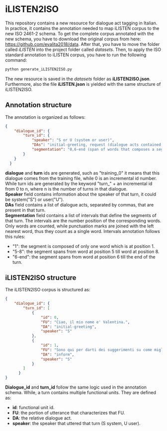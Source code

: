 # iLISTEN2ISO
This repository contains a new resource for dialogue act tagging in Italian. In practice, it contains the annotation needed to map iLISTEN corpus to the new ISO 2461-2 schema.
To get the complete corpus annotated with the new schema, you have to download the original corpus from here:
https://github.com/evalita2018/data. After that, you have to move the folder called *iLISTEN* into the project folder called *datasets*.
Then, to apply the ISO standard annotation to iLISTEN corpus, you have to run the following command:
```bash
python generate_iLISTEN2ISO.py
```   
The new resource is saved in the *datasets* folder as **iLISTEN2ISO.json**. Furthermore, also the file **iLISTEN.json** is yielded with the same structure of iLISTEN2ISO. 

## Annotation structure
The annotation is organized as follows:
```json
{
    "dialogue_id": {
        "turn_id": {
            "speaker": "S or U (system or user)",
            "DAs": "initial-greeting, request (dialogue acts contained in this turn)",
            "segmentation": "0,6-end (span of words that composes a segment)"
        }
    }
  }
```
**dialogue** and **turn** ids are generated, such as "training_0" it means that this dialogue comes from the training file, while 0 is an incremental id number. While turn ids are generated by the keyword "turn_" + an incremental id from 0 to n, where n is the number of turns in that dialogue. <br>
**Speaker** field contains information about the speaker of that turn, it could be system("S") or user("U").<br>
**DAs** field contains a list of dialogue acts, separated by commas, that are present in that turn.<br>
**Segmentation** field contains a list of intervals that define the segments of that turn. The intervals are the number position of the corresponding words. Only words are counted, while punctuation marks are joined with the left nearest word, thus they count as a single word. Intervals annotation follows this rules:
- "1": the segment is composed of only one word which is at position 1.
- "5-8": the segment spans from word at position 5 till word at position 8.  
- "6-end": the segment spans from word at position 6 till the end of the turn.

## iLISTEN2ISO structure
The iLISTEN2ISO corpus is structured as:
```json
{
    "dialogue_id": {
        "turn_id": [
            {
                "id": 0,
                "FU": "Ciao, il mio nome e' Valentina.",
                "DA": "initial-greeting",
                "speaker": "S"
            },
            {
                "id": 1,
                "FU": "Sono qui per darti dei suggerimenti su come migliorare la tua dieta.",
                "DA": "inform",
                "speaker": "S"
            }
        ]
      }
}
```

**Dialogue_id** and **turn_id** follow the same logic used in the annotation schema. While, a turn contains multiple functional units. They are defined as:
- **id**: functional unit id.
- **FU**: the portion of utterance that characterizes that FU.
- **DA**: the relative dialogue act.
- **speaker**: the speaker that uttered that turn (S system, U user).
